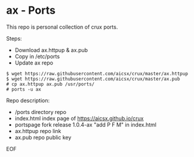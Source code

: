# ax - Ports
This repo is personal collection of crux ports.

Steps:
- Download ax.httpup & ax.pub
- Copy in /etc/ports
- Update ax repo

```
$ wget https://raw.githubusercontent.com/aicsx/crux/master/ax.httpup
$ wget https://raw.githubusercontent.com/aicsx/crux/master/ax.pub 
# cp ax.httpup ax.pub /usr/ports/
# ports -u ax
```     

Repo description:
- /ports directory repo
- index.html index page of https://aicsx.github.io/crux
- portspage fork release 1.0.4-ax "add P F M" in index.html
- ax.httpup repo link
- ax.pub repo public key

EOF
